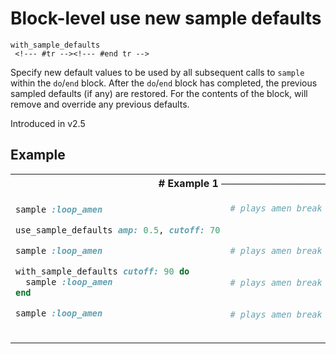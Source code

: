 # Block-level use new sample defaults

```
with_sample_defaults 
 <!--- #tr --><!--- #end tr -->
```


Specify new default values to be used by all subsequent calls to `sample` within the `do`/`end` block. After the `do`/`end` block has completed, the previous sampled defaults (if any) are restored. For the contents of the block, will remove and override any previous defaults.

Introduced in v2.5

## Example

<table class="examples">
<tr>
<th colspan="2" class="even head"># Example 1 ──────────────────────────────────────────────────────</th>
</tr>
<tr>
<td class="even">

```ruby
sample :loop_amen

use_sample_defaults amp: 0.5, cutoff: 70

sample :loop_amen

with_sample_defaults cutoff: 90 do
  sample :loop_amen 
end

sample :loop_amen 



```

</td>
<td class="even">

<!--- #tr -->
```ruby
# plays amen break with default arguments
 
 
 
# plays amen break with an amp of 0.5, cutoff of 70 and defaults for rest of args
 
 
# plays amen break with a cutoff of 90 and defaults for rest of args - note that amp is no longer 0.5
 
 
# plays amen break with a cutoff of 70 and amp is 0.5 again as the previous defaults are restored.



```
<!--- #end tr -->

</td>
</tr>
</table>

